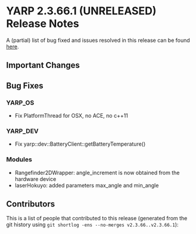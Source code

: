 YARP 2.3.66.1 (UNRELEASED) Release Notes
========================================


A (partial) list of bug fixed and issues resolved in this release can be found
[here](https://github.com/robotology/yarp/issues?q=label%3A%22Fixed+in%3A+YARP+2.3.66.1%22).


Important Changes
-----------------


Bug Fixes
---------


### YARP_OS

* Fix PlatformThread for OSX, no ACE, no c++11


### YARP_DEV

* Fix yarp::dev::BatteryClient::getBatteryTemperature()


### Modules

* Rangefinder2DWrapper: angle_increment is now obtained from the hardware device
* laserHokuyo: added parameters max_angle and min_angle


Contributors
------------

This is a list of people that contributed to this release (generated from the
git history using `git shortlog -ens --no-merges v2.3.66..v2.3.66.1`):

```
```
